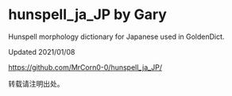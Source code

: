 # hunspell_ja_JP by Gary
Hunspell morphology dictionary for Japanese used in GoldenDict.

Updated 2021/01/08

https://github.com/MrCorn0-0/hunspell_ja_JP/

转载请注明出处。
